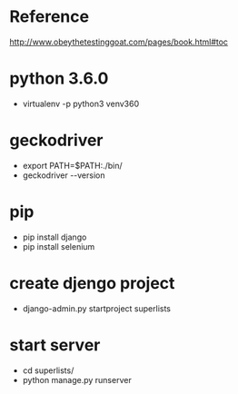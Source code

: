 # Reference
http://www.obeythetestinggoat.com/pages/book.html#toc

# python 3.6.0
- virtualenv -p python3 venv360

# geckodriver
- export PATH=$PATH:./bin/
- geckodriver --version

# pip
- pip install django
- pip install selenium

# create djengo project
- django-admin.py startproject superlists

# start server
- cd superlists/
- python manage.py runserver
